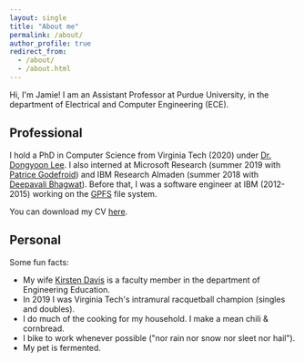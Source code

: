 ```yaml
---
layout: single
title: "About me"
permalink: /about/
author_profile: true
redirect_from: 
  - /about/
  - /about.html
---
```


Hi, I'm Jamie!
I am an Assistant Professor at Purdue University, in the department of Electrical and Computer Engineering (ECE).

## Professional

I hold a PhD in Computer Science from Virginia Tech (2020) under [Dr. Dongyoon Lee](https://www3.cs.stonybrook.edu/~dongyoon/).
I also interned at
  Microsoft Research (summer 2019 with [Patrice Godefroid](https://patricegodefroid.github.io))
  and
  IBM Research Almaden (summer 2018 with [Deepavali Bhagwat](https://scholar.google.com/citations?user=Errs7tgAAAAJ&hl=en&oi=ao)).
Before that, I was a software engineer at IBM (2012-2015) working on the [GPFS](https://en.wikipedia.org/wiki/GPFS) file system.

You can download my CV [here](/files/professional/JamesDavis-CV.pdf).

## Personal

Some fun facts:

- My wife [Kirsten Davis](https://engineering.purdue.edu/ENE/People/ptProfile?resource_id=242800) is a faculty member in the department of Engineering Education.
- In 2019 I was Virginia Tech's intramural racquetball champion (singles and doubles).
- I do much of the cooking for my household. I make a mean chili & cornbread.
- I bike to work whenever possible ("nor rain nor snow nor sleet nor hail").
- My pet is fermented.
